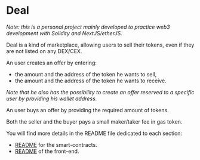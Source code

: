 # Deal

_Note: this is a personal project mainly developed to practice web3 development with Solidity and NextJS/etherJS._

Deal is a kind of marketplace, allowing users to sell their tokens, even if they are not listed on any DEX/CEX.

An user creates an offer by entering:

- the amount and the address of the token he wants to sell,
- the amount and the address of the token he wants to receive.

_Note that he also has the possibility to create an offer reserved to a specific user by providing his wallet address._

An user buys an offer by providing the required amount of tokens.

Both the seller and the buyer pays a small maker/taker fee in gas token.

You will find more details in the README file dedicated to each section:

- [README](smart-contracts/README.md) for the smart-contracts.
- [README](front-end/README.md) of the front-end.
